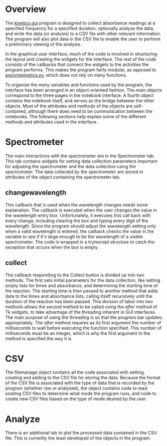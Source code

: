 # Overview

The [kinetics.gui](./kinetics.gui) program is designed to collect absorbance
readings at a specified frequency for a specified duration, optionally
analyze the data, and write the data (or analysis) to a CSV file with other
relevant information. The program will also plot data in the CSV file to
enable the user to perform a preliminary viewing of the analysis.

In the graphical user interface, much of the code is involved in structuring
the layout and creating the widgets for the interface. The rest of the
code consists of the callbacks that connect the widgets to the activities
the program performs. This makes the program fairly modular, as opposed
to [enzymekinetics.py](./enzymekinetics.py), which does not rely on many
functions.

To organize the many variables and functions used by the program, the
interface has been arranged in an object-oriented fashion. The main objects
correspond to the three pages in the notebook interface. A fourth object
contains the notebook itself, and serves as the bridge between the other
objects. Most of the attributes and methods of the objects are
self-contained, although there does need to be communication between the
notebooks. The following sections help explain some of the different
methods and attributes used in the interface.

# Spectrometer

The main interactions with the spectrometer are in the Spectrometer tab.
This tab contains widgets for setting data collection parameters important
for adjusting the spectrometer and the data collection using the spectrometer.
The data collected by the spectrometer are stored in attributes of the
object containing the spectrometer tab.

## changewavelength

This callback that is used when the wavelength changes needs some
explanation. The callback is executed when the user changes the value in
the wavelength entry box. Unfortunately, it executes this call back with
every change, including clearing the box and typing every digit of the
wavelength. Since the program should adjust the wavelength setting only
when a valid wavelength is entered, the callback checks the value in the
variable to see if it's large enough to be the wavelength of a visible
spectrometer. The code is wrapped in a try/except structure to catch the
exception that occurs when the box is empty.

## collect

The callback responding to the Collect button is divided up into two methods.
The first sets initial parameters for the data collection, like setting
empty lists for times and absorbance, and determining the starting time of
the reaction. The starting time is then passed to another method that adds
data to the times and absorbance lists, calling itself recursively until
the duration of the reaction has been passed. This division of labor into
two methods allows the second method to be called using the *after* method
of Tk widgets, to take advantage of the threading inherent in GUI interfaces.
The main purpose of using the threading is so that the progress bar updates
appropriately. The *after* method requires as its first argument the number
of milliseconds to wait before executing the function specified. This
number of milliseconds must be an integer, which is why the first argument
to the method is specified the way it is.

# CSV

The filemanage object contains all the code associated with setting,
creating and adding to the CSV file for storing the data. Because the
format of the CSV file is associated with the type of data that is recorded
by the program (whether raw or analyzed), the object contains code to
read existing CSV files to determine what mode the program runs, and
code to create new CSV files based on the type of mode desired by the
user.

# Analyze

There is an additional tab to plot the processed data contained in the
CSV file. This is currently the least developed of the objects in the
program.
